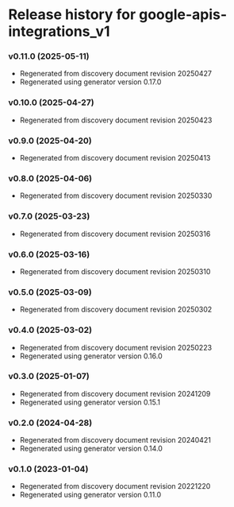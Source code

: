 # Release history for google-apis-integrations_v1

### v0.11.0 (2025-05-11)

* Regenerated from discovery document revision 20250427
* Regenerated using generator version 0.17.0

### v0.10.0 (2025-04-27)

* Regenerated from discovery document revision 20250423

### v0.9.0 (2025-04-20)

* Regenerated from discovery document revision 20250413

### v0.8.0 (2025-04-06)

* Regenerated from discovery document revision 20250330

### v0.7.0 (2025-03-23)

* Regenerated from discovery document revision 20250316

### v0.6.0 (2025-03-16)

* Regenerated from discovery document revision 20250310

### v0.5.0 (2025-03-09)

* Regenerated from discovery document revision 20250302

### v0.4.0 (2025-03-02)

* Regenerated from discovery document revision 20250223
* Regenerated using generator version 0.16.0

### v0.3.0 (2025-01-07)

* Regenerated from discovery document revision 20241209
* Regenerated using generator version 0.15.1

### v0.2.0 (2024-04-28)

* Regenerated from discovery document revision 20240421
* Regenerated using generator version 0.14.0

### v0.1.0 (2023-01-04)

* Regenerated from discovery document revision 20221220
* Regenerated using generator version 0.11.0

